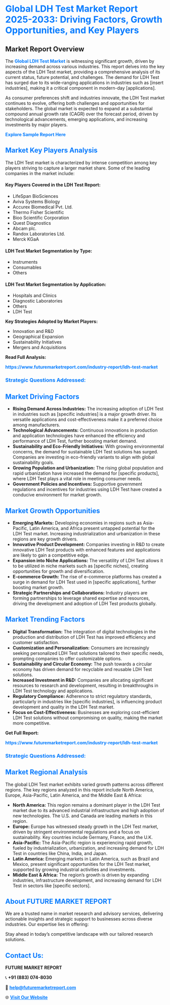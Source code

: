<h1 style="color: #007BFF;">Global LDH Test Market Report 2025-2033: Driving Factors, Growth Opportunities, and Key Players</h1>

<section id="overview">
<h2>Market Report Overview</h2>
<p>The <a href="https://www.futuremarketreport.com/industry-report/ldh-test-market" style="color: #007BFF; text-decoration: none;"><strong>Global LDH Test Market</strong></a> is witnessing significant growth, driven by increasing demand across various industries. This report delves into the key aspects of the LDH Test market, providing a comprehensive analysis of its current status, future potential, and challenges. The demand for LDH Test has surged due to its wide-ranging applications in industries such as [insert industries], making it a critical component in modern-day [applications].</p>
<p>As consumer preferences shift and industries innovate, the LDH Test market continues to evolve, offering both challenges and opportunities for stakeholders. The global market is expected to expand at a substantial compound annual growth rate (CAGR) over the forecast period, driven by technological advancements, emerging applications, and increasing investments by major players.</p>
</section>

<section id="overview">
<p><a href="https://www.futuremarketreport.com/request-sample/reportId=127600" style="color: #007BFF; text-decoration: none;"><strong>Explore Sample Report Here</strong></a></p>
</section>

<section id="key-players">
<h2 style="color: #007BFF;">Market Key Players Analysis</h2>
<p>The LDH Test market is characterized by intense competition among key players striving to capture a larger market share. Some of the leading companies in the market include:</p>
<h4>Key Players Covered in the LDH Test Report:</h4>
<ul><li>LifeSpan BioSciences</li><li>Aviva Systems Biology</li><li>Accurex Biomedical Pvt. Ltd.</li><li>Thermo Fisher Scientific</li><li>Bioo Scientific Corporation</li><li>Quest Diagnostics</li><li>Abcam plc.</li><li>Randox Laboratories Ltd.</li><li>Merck KGaA</li></ul>
<h4>LDH Test Market Segmentation by Type:</h4>
<ul><li>Instruments</li><li>Consumables</li><li>Others</li></ul>

<h4>LDH Test Market Segmentation by Application:</h4>
<ul><li>Hospitals and Clinics</li><li>Diagnostic Laboratories</li><li>Others</li><li>LDH Test</li></ul>
<p><strong>Key Strategies Adopted by Market Players:</strong></p>
<ul>
<li>Innovation and R&D</li>
<li>Geographical Expansion</li>
<li>Sustainability Initiatives</li>
<li>Mergers and Acquisitions</li>
</ul>
</section>

<section>
<p><strong>Read Full Analysis: </strong></p><a href="https://www.futuremarketreport.com/industry-report/ldh-test-market" style="color: #007BFF; text-decoration: none;"><strong>https://www.futuremarketreport.com/industry-report/ldh-test-market</strong></a>
<h3 style="color: #007BFF;">Strategic Questions Addressed:</h3>
</section>

<section id="driving-factors">
<h2 style="color: #007BFF;">Market Driving Factors</h2>
<ul>
<li><strong>Rising Demand Across Industries:</strong> The increasing adoption of LDH Test in industries such as [specific industries] is a major growth driver. Its versatile applications and cost-effectiveness make it a preferred choice among manufacturers.</li>
<li><strong>Technological Advancements:</strong> Continuous innovations in production and application technologies have enhanced the efficiency and performance of LDH Test, further boosting market demand.</li>
<li><strong>Sustainability and Eco-Friendly Initiatives:</strong> With growing environmental concerns, the demand for sustainable LDH Test solutions has surged. Companies are investing in eco-friendly variants to align with global sustainability goals.</li>
<li><strong>Growing Population and Urbanization:</strong> The rising global population and rapid urbanization have increased the demand for [specific products], where LDH Test plays a vital role in meeting consumer needs.</li>
<li><strong>Government Policies and Incentives:</strong> Supportive government regulations and incentives for industries using LDH Test have created a conducive environment for market growth.</li>
</ul>
</section>

<section id="growth-opportunities">
<h2 style="color: #007BFF;">Market Growth Opportunities</h2>
<ul>
<li><strong>Emerging Markets:</strong> Developing economies in regions such as Asia-Pacific, Latin America, and Africa present untapped potential for the LDH Test market. Increasing industrialization and urbanization in these regions are key growth drivers.</li>
<li><strong>Innovative Product Development:</strong> Companies investing in R&D to create innovative LDH Test products with enhanced features and applications are likely to gain a competitive edge.</li>
<li><strong>Expansion into Niche Applications:</strong> The versatility of LDH Test allows it to be utilized in niche markets such as [specific niches], creating opportunities for growth and diversification.</li>
<li><strong>E-commerce Growth:</strong> The rise of e-commerce platforms has created a surge in demand for LDH Test used in [specific applications], further boosting market growth.</li>
<li><strong>Strategic Partnerships and Collaborations:</strong> Industry players are forming partnerships to leverage shared expertise and resources, driving the development and adoption of LDH Test products globally.</li>
</ul>
</section>

<section id="trending-factors">
<h2 style="color: #007BFF;">Market Trending Factors</h2>
<ul>
<li><strong>Digital Transformation:</strong> The integration of digital technologies in the production and distribution of LDH Test has improved efficiency and customer satisfaction.</li>
<li><strong>Customization and Personalization:</strong> Consumers are increasingly seeking personalized LDH Test solutions tailored to their specific needs, prompting companies to offer customizable options.</li>
<li><strong>Sustainability and Circular Economy:</strong> The push towards a circular economy has driven demand for recyclable and reusable LDH Test solutions.</li>
<li><strong>Increased Investment in R&D:</strong> Companies are allocating significant resources to research and development, resulting in breakthroughs in LDH Test technology and applications.</li>
<li><strong>Regulatory Compliance:</strong> Adherence to strict regulatory standards, particularly in industries like [specific industries], is influencing product development and quality in the LDH Test market.</li>
<li><strong>Focus on Cost-Effectiveness:</strong> Businesses are exploring cost-efficient LDH Test solutions without compromising on quality, making the market more competitive.</li>
</ul>
</section>

<section>
<p><strong>Get Full Report: </strong></p><a href="https://www.futuremarketreport.com/industry-report/ldh-test-market" style="color: #007BFF; text-decoration: none;"><strong>https://www.futuremarketreport.com/industry-report/ldh-test-market</strong></a>
<h3 style="color: #007BFF;">Strategic Questions Addressed:</h3>
</section>


<section id="regional-analysis">
<h2 style="color: #007BFF;">Market Regional Analysis</h2>
<p>The global LDH Test market exhibits varied growth patterns across different regions. The key regions analyzed in this report include North America, Europe, Asia-Pacific, Latin America, and the Middle East & Africa:</p>
<ul>
<li><strong>North America:</strong> This region remains a dominant player in the LDH Test market due to its advanced industrial infrastructure and high adoption of new technologies. The U.S. and Canada are leading markets in this region.</li>
<li><strong>Europe:</strong> Europe has witnessed steady growth in the LDH Test market, driven by stringent environmental regulations and a focus on sustainability. Key countries include Germany, France, and the U.K.</li>
<li><strong>Asia-Pacific:</strong> The Asia-Pacific region is experiencing rapid growth, fueled by industrialization, urbanization, and increasing demand for LDH Test in countries like China, India, and Japan.</li>
<li><strong>Latin America:</strong> Emerging markets in Latin America, such as Brazil and Mexico, present significant opportunities for the LDH Test market, supported by growing industrial activities and investments.</li>
<li><strong>Middle East & Africa:</strong> The region’s growth is driven by expanding industries, infrastructure development, and increasing demand for LDH Test in sectors like [specific sectors].</li>
</ul>
</section>

<footer>
<h2 style="color: #007BFF;">About FUTURE MARKET REPORT</h2>
<p>We are a trusted name in market research and advisory services, delivering actionable insights and strategic support to businesses across diverse industries. Our expertise lies in offering:</p>

<p>Stay ahead in today’s competitive landscape with our tailored research solutions.</p>

<h2 style="color: #007BFF;">Contact Us:</h2>
<p><strong>FUTURE MARKET REPORT</strong></p>
<p>📞 <strong>+91 (883) 074-8030</strong></p>
<p>📧 <strong><a href="mailto:help@futuremarketreport.com" style="color: #007BFF;">help@futuremarketreport.com</a></strong></p>
<p>🌐 <strong><a href="https://www.futuremarketreport.com/" style="color: #007BFF;">Visit Our Website</a></strong></p>
</footer>